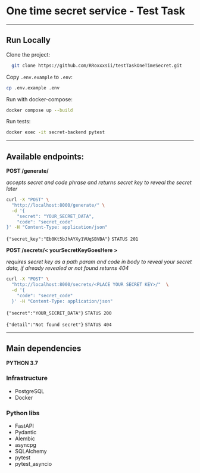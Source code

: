 # One time secret service - Test Task

-----

## Run Locally

Clone the project:

```bash
  git clone https://github.com/RRoxxxsii/testTaskOneTimeSecret.git
```

Copy `.env.example` to `.env`:

```bash
cp .env.example .env
```

Run with docker-compose:
```bash
docker compose up --build
```

Run tests:
```bash
docker exec -it secret-backend pytest
```

-----

## Available endpoints:

**POST /generate/**

*accepts secret and code phrase and returns secret key
to reveal the secret later*

```bash
curl -X "POST" \
  "http://localhost:8000/generate/" \
  -d '{
    "secret": "YOUR_SECRET_DATA",
    "code": "secret_code"
}' -H "Content-Type: application/json"
```
```{"secret_key":"Eb0Kt5bJhAYXy1VUqSBVBA"}```
``STATUS 201``

**POST /secrets/< yourSecretKeyGoesHere >**

*requires secret key as a path param and code in body to reveal
your secret data, if already revealed or not found returns 404*
```bash
curl -X "POST" \
  "http://localhost:8000/secrets/<PLACE YOUR SECRET KEY>/"  \
  -d '{
    "code": "secret_code"
  }' -H "Content-Type: application/json"
```
```{"secret":"YOUR_SECRET_DATA"}```
```STATUS 200```

```{"detail":"Not found secret"}```
```STATUS 404```

----
## Main dependencies

**PYTHON 3.7**

### Infrastructure

* PostgreSQL
* Docker

### Python libs

* FastAPI
* Pydantic
* Alembic
* asyncpg
* SQLAlchemy
* pytest
* pytest_asyncio
